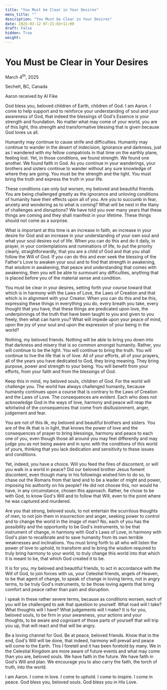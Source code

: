 ```yaml
---
title: "You Must be Clear in Your Desires"
menu_title: ""
description: "You Must be Clear in Your Desires"
date: 2025-03-12 07:21:03+11:00
draft: False
hidden: True
weight:
---
```

# You Must be Clear in Your Desires

March 4<sup>th</sup>, 2025

Sechelt, BC, Canada

Aaron received by Al Fike

God bless you, beloved children of Earth, children of God. I am Aaron. I come to help support and to reinforce your understanding of soul and your awareness of God, that indeed the blessings of God's Essence is your strength and foundation. No matter what may come of your world, you are of this light, this strength and transformative blessing that is given because God loves us all.

Humanity may continue to cause strife and difficulties. Humanity may continue to wander in the desert of indecision, ignorance and darkness, just as I wandered with my fellow compatriots in that time on the earthly plane, feeling lost. Yet, in those conditions, we found strength. We found one another. We found faith in God. As you continue in your wanderings, your brothers and sisters continue to wander without any sure knowledge of where they are going. You must be the strength and the light. You must bring the truth and express the truth in your life.

These conditions can only but worsen, my beloved and beautiful friends. You are being challenged greatly as the ignorance and unloving conditions of humanity have their effects upon all of you. Are you to succumb in fear, anxiety and wondering as to what is coming? What will be next in the litany of challenges and disruptions? We have told you over many years that these things are coming and they shall manifest in your lifetime. These things should not come as a surprise.

What is important at this time is an increase in faith, an increase in your desire for God and an increase in your understanding of your own soul and what your soul desires out of life. When you can do this and do it daily, in prayer, in your contemplations and ruminations of life, to put the priority clearly, straightforwardly, that you are a child of God and that you shall follow the Will of God. If you can do this and ever seek the blessing of the Father's Love to awaken your soul and to find that strength in awakening, that wisdom in awakening, that peace and understanding that comes with awakening, then you will be able to surmount any difficulties, anything that is placed before you of the material sense and condition.

You must be clear in your desires, setting forth your course toward that which is in harmony with the Laws of Love, the Laws of Creation and that which is in alignment with your Creator. When you can do this and be this, expressing these things in everything you do, every breath you take, every thought that you have, that these things are predicated upon love, the underpinnings of the truth that have been taught to you and given to you freely, then what can harm you? What will impede upon your peace of mind, upon the joy of your soul and upon the expression of your being in the world?

Nothing, my beloved friends. Nothing will be able to bring you down into that darkness and misery that is so common amongst humanity. Rather, you will continue to be the light. You will continue to bring the truth. You will continue to live the life that is of love. All of your efforts, all of your prayers, all of the years you have dedicated to God, they bring meaning. They bring purpose, power and strength to your being. You will benefit from your efforts, from your faith and from the blessings of God.

Keep this in mind, my beloved souls, children of God. For the world will challenge you. The world has always challenged humanity, because humanity continues upon a course that is contrary to the Laws of Creation and the Laws of Love. The consequences are evident. Each who does not acknowledge God in the ways of love, harmony and peace will reap the whirlwind of the consequences that come from disillusionment, anger, judgement and fear.

You are not of this ilk, my beloved and beautiful brothers and sisters. You are of the ilk that is in light, that knows the power of love and the consequences of prayer to bring blessings, harmony and peace to each one of you, even though those all around you may feel differently and may judge you as not being aware and in sync with the conditions of this world of yours, thinking that you lack dedication and sensitivity to these issues and conditions.

Yet, indeed, you have a choice. Will you feed the fires of discontent, or will you walk in a world in peace? Did our beloved brother Jesus foment discontent, even though many in his followings wished him to do so, to chase out the Romans from that land and to be a leader of might and power, imposing his authority on his people? He did not choose this, nor would he have, in any circumstance, chosen this approach. Rather, he chose to be with God, to know God's Will and to follow that Will, even to the point where he was captured and murdered.

Are you that strong, beloved souls, to not entertain the scurrilous thoughts of men, to not join them in insurrection and anger, seeking power to control and to change the world in the image of man? No, each of you has the possibility and the opportunity to be God's instruments, to be that instrument of change, in harmony with God's Laws of Love, in harmony with God's plan to recalibrate and to save humanity from its own terrible weaknesses and inclinations. You must bring forth to all who will listen the power of love to uphold, to transform and to bring the wisdom required to truly bring harmony to your world, to truly change this world into that which it is meant to be, that which God created it to be.

It is for you, my beloved and beautiful friends, to act in accordance with the Will of God, to join forces with us, your Celestial friends, angels of Heaven, to be that agent of change, to speak of change in loving terms, not in angry terms, to be truly God's instruments, to be those loving agents that bring comfort and peace rather than pain and disruption.

I speak in these rather severe terms, because as conditions worsen, each of you will be challenged to ask that question to yourself. What road will I take? What thoughts will I have? What judgements will I make? It is for you, beloved souls, to be firm in your awareness, your actions and your thoughts, to be aware and cognisant of those parts of yourself that will trip you up, that will react and that will be angry.

Be a loving channel for God. Be at peace, beloved friends. Know that in the end, God's Will will be done, that indeed, harmony will prevail and peace will come to the Earth. This I foretell and it has been foretold by many. We in the Celestial Kingdom are more aware of future events and what may come than you are, beloved souls. We have faith in the future. We have faith in God's Will and plan. We encourage you to also carry the faith, the torch of truth, into the world.

I am Aaron. I come in love. I come to uphold. I come to inspire. I come in peace. God bless you, beloved souls. God bless you in His Love.
